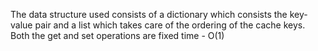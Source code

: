 The data structure used consists of a dictionary which consists the key-value pair and a list which takes care of the ordering of the cache keys. Both the get and set operations are fixed time - O(1) 